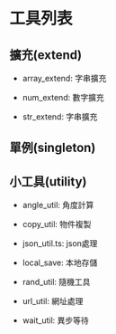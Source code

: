 # 工具列表

## 擴充(extend)

- array_extend: 字串擴充

- num_extend: 數字擴充

- str_extend: 字串擴充

## 單例(singleton)

## 小工具(utility)

- angle_util: 角度計算

- copy_util: 物件複製

- json_util.ts: json處理

- local_save: 本地存儲

- rand_util: 隨機工具

- url_util: 網址處理

- wait_util: 異步等待
